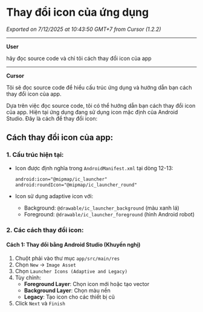 # Thay đổi icon của ứng dụng
_Exported on 7/12/2025 at 10:43:50 GMT+7 from Cursor (1.2.2)_

---

**User**

hãy đọc source code và chỉ tôi cách thay đổi icon của app

---

**Cursor**

Tôi sẽ đọc source code để hiểu cấu trúc ứng dụng và hướng dẫn bạn cách thay đổi icon của app.


Dựa trên việc đọc source code, tôi có thể hướng dẫn bạn cách thay đổi icon của app. Hiện tại ứng dụng đang sử dụng icon mặc định của Android Studio. Đây là cách để thay đổi icon:

## Cách thay đổi icon của app:

### 1. **Cấu trúc hiện tại:**
- Icon được định nghĩa trong `AndroidManifest.xml` tại dòng 12-13:
  ```xml
  android:icon="@mipmap/ic_launcher"
  android:roundIcon="@mipmap/ic_launcher_round"
  ```

- Icon sử dụng adaptive icon với:
  - Background: `@drawable/ic_launcher_background` (màu xanh lá)
  - Foreground: `@drawable/ic_launcher_foreground` (hình Android robot)

### 2. **Các cách thay đổi icon:**

#### **Cách 1: Thay đổi bằng Android Studio (Khuyến nghị)**
1. Chuột phải vào thư mục `app/src/main/res`
2. Chọn `New` → `Image Asset`
3. Chọn `Launcher Icons (Adaptive and Legacy)`
4. Tùy chỉnh:
   - **Foreground Layer**: Chọn icon mới hoặc tạo vector
   - **Background Layer**: Chọn màu nền
   - **Legacy**: Tạo icon cho các thiết bị cũ
5. Click `Next` và `Finish`

